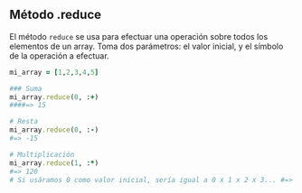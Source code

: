 ## Método .reduce

El método `reduce` se usa para efectuar una operación sobre todos los elementos de un array. Toma dos parámetros: el valor inicial, y el símbolo de la operación a efectuar.

```ruby
mi_array = [1,2,3,4,5]

### Suma
mi_array.reduce(0, :+)
####=> 15

# Resta
mi_array.reduce(0, :-)
#=> -15

# Multiplicación
mi_array.reduce(1, :*)
#=> 120
# Si usáramos 0 como valor inicial, sería igual a 0 x 1 x 2 x 3... #=> 0

```
